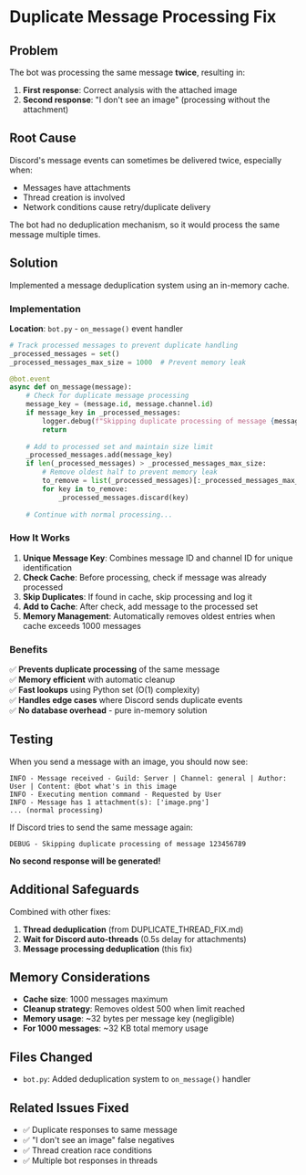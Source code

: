 # Duplicate Message Processing Fix

## Problem
The bot was processing the same message **twice**, resulting in:
1. **First response**: Correct analysis with the attached image
2. **Second response**: "I don't see an image" (processing without the attachment)

## Root Cause
Discord's message events can sometimes be delivered twice, especially when:
- Messages have attachments
- Thread creation is involved
- Network conditions cause retry/duplicate delivery

The bot had no deduplication mechanism, so it would process the same message multiple times.

## Solution
Implemented a message deduplication system using an in-memory cache.

### Implementation
**Location**: `bot.py` - `on_message()` event handler

```python
# Track processed messages to prevent duplicate handling
_processed_messages = set()
_processed_messages_max_size = 1000  # Prevent memory leak

@bot.event
async def on_message(message):
    # Check for duplicate message processing
    message_key = (message.id, message.channel.id)
    if message_key in _processed_messages:
        logger.debug(f"Skipping duplicate processing of message {message.id}")
        return
    
    # Add to processed set and maintain size limit
    _processed_messages.add(message_key)
    if len(_processed_messages) > _processed_messages_max_size:
        # Remove oldest half to prevent memory leak
        to_remove = list(_processed_messages)[:_processed_messages_max_size // 2]
        for key in to_remove:
            _processed_messages.discard(key)
    
    # Continue with normal processing...
```

### How It Works

1. **Unique Message Key**: Combines message ID and channel ID for unique identification
2. **Check Cache**: Before processing, check if message was already processed
3. **Skip Duplicates**: If found in cache, skip processing and log it
4. **Add to Cache**: After check, add message to the processed set
5. **Memory Management**: Automatically removes oldest entries when cache exceeds 1000 messages

### Benefits

✅ **Prevents duplicate processing** of the same message  
✅ **Memory efficient** with automatic cleanup  
✅ **Fast lookups** using Python set (O(1) complexity)  
✅ **Handles edge cases** where Discord sends duplicate events  
✅ **No database overhead** - pure in-memory solution  

## Testing

When you send a message with an image, you should now see:

```
INFO - Message received - Guild: Server | Channel: general | Author: User | Content: @bot what's in this image
INFO - Executing mention command - Requested by User
INFO - Message has 1 attachment(s): ['image.png']
... (normal processing)
```

If Discord tries to send the same message again:
```
DEBUG - Skipping duplicate processing of message 123456789
```

**No second response will be generated!**

## Additional Safeguards

Combined with other fixes:
1. **Thread deduplication** (from DUPLICATE_THREAD_FIX.md)
2. **Wait for Discord auto-threads** (0.5s delay for attachments)
3. **Message processing deduplication** (this fix)

## Memory Considerations

- **Cache size**: 1000 messages maximum
- **Cleanup strategy**: Removes oldest 500 when limit reached
- **Memory usage**: ~32 bytes per message key (negligible)
- **For 1000 messages**: ~32 KB total memory usage

## Files Changed
- `bot.py`: Added deduplication system to `on_message()` handler

## Related Issues Fixed
- ✅ Duplicate responses to same message
- ✅ "I don't see an image" false negatives
- ✅ Thread creation race conditions
- ✅ Multiple bot responses in threads
